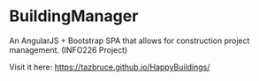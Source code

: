 # BuildingManager
An AngularJS + Bootstrap SPA that allows for construction project management. (INFO226 Project)

Visit it here: https://tazbruce.github.io/HappyBuildings/

